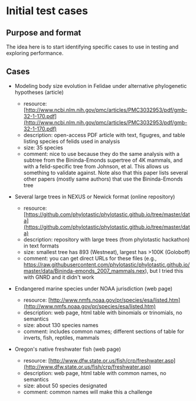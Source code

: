 # Initial test cases 

## Purpose and format

The idea here is to start identifying specific cases to use in testing and exploring performance.  

## Cases

* Modeling body size evolution in Felidae under alternative phylogenetic
hypotheses (article)
   * resource: [http://www.ncbi.nlm.nih.gov/pmc/articles/PMC3032953/pdf/gmb-32-1-170.pdf](http://www.ncbi.nlm.nih.gov/pmc/articles/PMC3032953/pdf/gmb-32-1-170.pdf)
   * description: open-access PDF article with text, figugres, and table listing species of felids used in analysis
   * size: 35 species 
   * comment: nice to use because they do the same analysis with a subtree from the Bininda-Emonds supertree of 4K mammals, and with a felid-specific tree from Johnson, et al.  This allows us something to validate against.  Note also that this paper lists several other papers (mostly same authors) that use the Bininda-Emonds tree

* Several large trees in NEXUS or Newick format (online repository)
   * resource: [https://github.com/phylotastic/phylotastic.github.io/tree/master/data](https://github.com/phylotastic/phylotastic.github.io/tree/master/data)
   * description: repository with large trees (from phylotastic hackathon) in text formats
   * size: smallest tree has 893 (Westneat), largest has >100K (Goloboff) 
   * comment: you can get direct URLs for these files (e.g.,  https://raw.githubusercontent.com/phylotastic/phylotastic.github.io/master/data/Bininda-emonds_2007_mammals.nex), but I tried this with GNRD and it didn't work 

* Endangered marine species under NOAA jurisdiction (web page)
   * resource: [http://www.nmfs.noaa.gov/pr/species/esa/listed.htm](http://www.nmfs.noaa.gov/pr/species/esa/listed.htm)
   * description: web page, html table with binomials or trinomials, no semantics
   * size: about 130 species names 
   * comment: includes common names; different sections of table for inverts, fish, reptiles, mammals 

* Oregon's native freshwater fish (web page)
   * resource: [http://www.dfw.state.or.us/fish/crp/freshwater.asp](http://www.dfw.state.or.us/fish/crp/freshwater.asp)
   * description: web page, html table with common names, no semantics
   * size: about 50 species designated 
   * comment:  common names will make this a challenge

